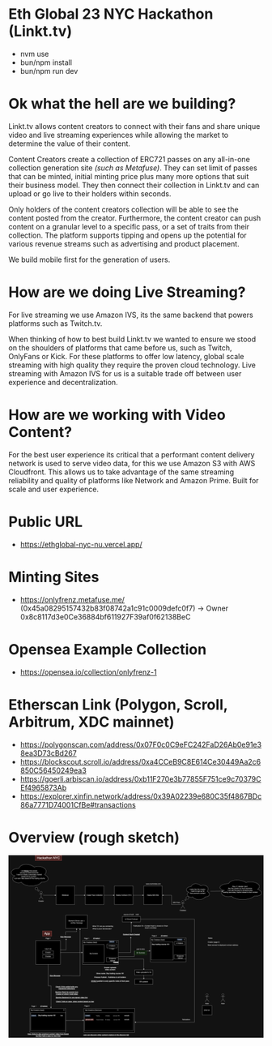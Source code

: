 # Eth Global 23 NYC Hackathon (Linkt.tv)

- nvm use
- bun/npm install
- bun/npm run dev

# Ok what the hell are we building?

Linkt.tv allows content creators to connect with their fans and share unique video and live streaming experiences while allowing the market to determine the value of their content.

Content Creators create a collection of ERC721 passes on any all-in-one collection generation site _(such as Metafuse)_. They can set limit of passes that can be minted, initial minting price plus many more options that suit their business model. They then connect their collection in Linkt.tv and can upload or go live to their holders within seconds.

Only holders of the content creators collection will be able to see the content posted from the creator. Furthermore, the content creator can push content on a granular level to a specific pass, or a set of traits from their collection. The platform supports tipping and opens up the potential for various revenue streams such as advertising and product placement.

We build mobile first for the generation of users.

# How are we doing Live Streaming?

For live streaming we use Amazon IVS, its the same backend that powers platforms such as Twitch.tv.

When thinking of how to best build Linkt.tv we wanted to ensure we stood on the shoulders of platforms that came before us, such as Twitch, OnlyFans or Kick. For these platforms to offer low latency, global scale streaming with high quality they require the proven cloud technology. Live streaming with Amazon IVS for us is a suitable trade off between user experience and decentralization.

# How are we working with Video Content?

For the best user experience its critical that a performant content delivery network is used to serve video data, for this we use Amazon S3 with AWS Cloudfront. This allows us to take advantage of the same streaming reliability and quality of platforms like Network and Amazon Prime. Built for scale and user experience.

# Public URL

- https://ethglobal-nyc-nu.vercel.app/

# Minting Sites

- https://onlyfrenz.metafuse.me/ (0x45a08295157432b83f08742a1c91c0009defc0f7) -> Owner 0x8c8117d3e0Ce36884bf611927F39af0f62138BeC

# Opensea Example Collection

- https://opensea.io/collection/onlyfrenz-1

# Etherscan Link (Polygon, Scroll, Arbitrum, XDC mainnet)

- https://polygonscan.com/address/0x07F0c0C9eFC242FaD26Ab0e91e38ea3D73cBd267
- https://blockscout.scroll.io/address/0xa4CCeB9C8E614Ce30449Aa2c6850C56450249ea3
- https://goerli.arbiscan.io/address/0xb11F270e3b77855F751ce9c70379CEf4965873Ab
- https://explorer.xinfin.network/address/0x39A02239e680C35f4867BDc86a7771D74001CfBe#transactions

# Overview (rough sketch)

![overview](/images/idea.png)
